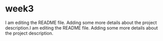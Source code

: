 # week3
I am editing the README file. Adding some more details about the project description.I am editing the README file. Adding some more details about the project description.
